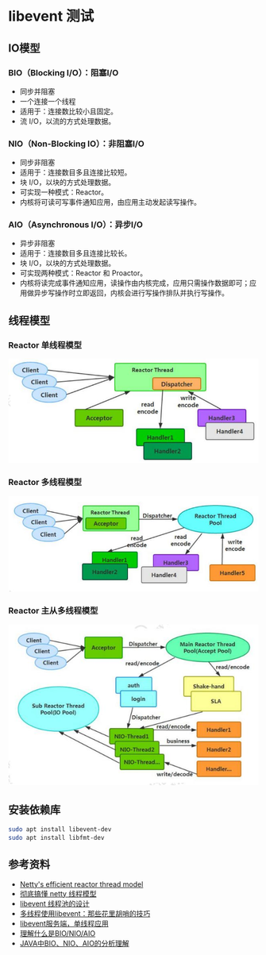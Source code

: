 # libevent 测试

## IO模型

### BIO（Blocking I/O）：阻塞I/O

* 同步并阻塞
* 一个连接一个线程
* 适用于：连接数比较小且固定。
* 流 I/O，以流的方式处理数据。

### NIO（Non-Blocking IO）：非阻塞I/O

* 同步非阻塞
* 适用于：连接数目多且连接比较短。
* 块 I/O，以块的方式处理数据。
* 可实现一种模式：Reactor。
* 内核将可读可写事件通知应用，由应用主动发起读写操作。

### AIO（Asynchronous I/O）：异步I/O

* 异步非阻塞
* 适用于：连接数目多且连接比较长。
* 块 I/O，以块的方式处理数据。
* 可实现两种模式：Reactor 和 Proactor。
* 内核将读完成事件通知应用，读操作由内核完成，应用只需操作数据即可；应用做异步写操作时立即返回，内核会进行写操作排队并执行写操作。

## 线程模型

### Reactor 单线程模型

![单线程模型](./docs/reactor_single_thread_model.jpg)

### Reactor 多线程模型

![单线程模型](./docs/reactor_multithreading_model.jpg)

### Reactor 主从多线程模型

![单线程模型](./docs/master_slave_reactor_multithreading_model.jpg)

## 安装依赖库

```bash
sudo apt install libevent-dev
sudo apt install libfmt-dev
```

## 参考资料

* [Netty's efficient reactor thread model](https://javamana.com/2021/09/20210909151058484V.html)
* [彻底搞懂 netty 线程模型](https://www.cnblogs.com/luoxn28/p/11875340.html)
* [libevent 线程池的设计](https://www.jianshu.com/p/d9e161acdd40)
* [多线程使用libevent：那些花里胡哨的技巧](https://segmentfault.com/a/1190000040121458)
* [libevent服务端，单线程应用](https://blog.csdn.net/c1s2d3n4cs/article/details/124255380)
* [理解什么是BIO/NIO/AIO](https://segmentfault.com/a/1190000037714804)
* [JAVA中BIO、NIO、AIO的分析理解](https://developer.aliyun.com/article/726698)
